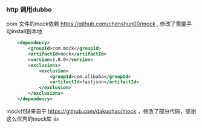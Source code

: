 ### http 调用dubbo


pom 文件的mock依赖 https://github.com/chenshun00/mock , 修改了需要手动install到本地

```xml
    <dependency>
        <groupId>com.mock</groupId>
        <artifactId>mock</artifactId>
        <version>1.0.0</version>
        <exclusions>
            <exclusion>
                <groupId>com.alibaba</groupId>
                <artifactId>fastjson</artifactId>
            </exclusion>
        </exclusions>
    </dependency>
```

mock代码来自于 https://github.com/dakuohao/mock ，修改了部分代码，感谢这么优秀的mock库 :+1:
